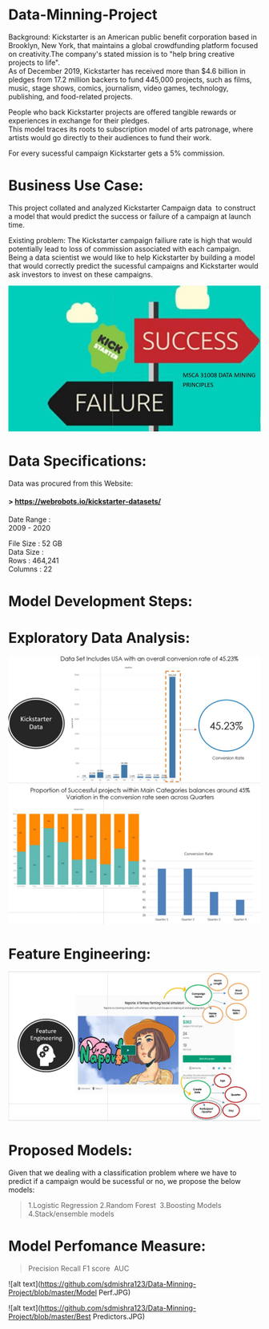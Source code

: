 # Data-Minning-Project

Background:
Kickstarter is an American public benefit corporation based in Brooklyn, New York, that maintains a global crowdfunding platform focused on creativity.The company's stated mission is to "help bring creative projects to life".<br/>
As of December 2019, Kickstarter has received more than $4.6 billion in pledges from 17.2 million backers to fund 445,000 projects, such as films, music, stage shows, comics, journalism, video games, technology, publishing, and food-related projects. <br/>

People who back Kickstarter projects are offered tangible rewards or experiences in exchange for their pledges. <br/>
This model traces its roots to subscription model of arts patronage, where artists would go directly to their audiences to fund their work. <br/>

For every sucessful campaign Kickstarter gets a 5% commission.

# Business Use Case:<br/>

This project collated and analyzed Kickstarter Campaign data  to construct a model that would predict the success or failure of a campaign at launch time.<br/>

Existing problem: The Kickstarter campaign failiure rate is high that would potentially lead to loss of commission associated with each campaign.<br/>
Being a data scientist we would like to help Kickstarter by building a model that would correctly predict the sucessful campaigns and Kickstarter would ask investors to invest on these campaigns.

![alt text](https://github.com/sdmishra123/Data-Minning-Project/blob/master/PS.JPG)<br/>

# Data Specifications:<br/>

Data was procured from this Website: <br/>
#### >  https://webrobots.io/kickstarter-datasets/<br/>

Date Range :<br/>
2009 - 2020

File Size : 52 GB <br/>
Data Size :<br/>
Rows : 464,241<br/>
Columns : 22<br/>

# Model Development Steps:

# Exploratory Data Analysis:<br/>

![alt text](https://github.com/sdmishra123/Data-Minning-Project/blob/master/EDA%201.JPG)<br/>
![alt text](https://github.com/sdmishra123/Data-Minning-Project/blob/master/EDA%202.JPG)<br/>

# Feature Engineering:<br/>
![alt text](https://github.com/sdmishra123/Data-Minning-Project/blob/master/FE.JPG)<br/>

# Proposed Models:
Given that we dealing with a classification problem where we have to predict if a campaign would be sucessful or no, we propose the below models:
> 1.Logistic Regression
> 2.Random Forest 
> 3.Boosting Models  
> 4.Stack/ensemble models

# Model Perfomance Measure:
> Precision
> Recall
> F1 score 
> AUC  

![alt text](https://github.com/sdmishra123/Data-Minning-Project/blob/master/Model Perf.JPG)<br/>

![alt text](https://github.com/sdmishra123/Data-Minning-Project/blob/master/Best Predictors.JPG)<br/>


